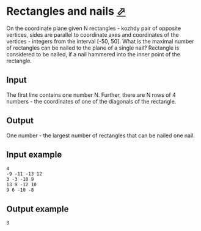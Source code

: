 # Rectangles and nails [⬀](https://www.e-olymp.com/en/problems/1363)

On the coordinate plane given N rectangles - kozhdy pair of opposite vertices, sides are parallel to coordinate axes and coordinates of the vertices - integers from the interval [-50, 50]. What is the maximal number of rectangles can be nailed to the plane of a single nail? Rectangle is considered to be nailed, if a nail hammered into the inner point of the rectangle.

## Input

The first line contains one number N. Further, there are N rows of 4 numbers - the coordinates of one of the diagonals of the rectangle.

## Output

One number - the largest number of rectangles that can be nailed one nail.

## Input example
```
4
-9 -11 -13 12
3 -3 -10 9
13 9 -12 10
9 6 -10 -8
```

## Output example
```
3
```
